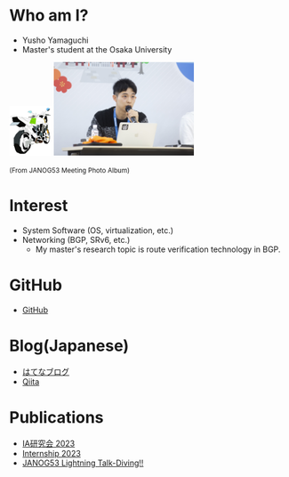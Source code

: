 # Who am I?
- Yusho Yamaguchi
- Master's student at the Osaka University

<img src="icon_yama.jpg" width="15%">


<img src="janog53_talking.jpg" width="50%" alt="JANOG53 Meeting">

<small>(From JANOG53 Meeting Photo Album)</small>




# Interest
- System Software (OS, virtualization, etc.)
- Networking (BGP, SRv6, etc.)
    - My master's research topic is route verification technology in BGP.

# GitHub
- [GitHub](https://github.com/yushoyamaguchi)

# Blog(Japanese)
- [はてなブログ](https://yama-vanvan.hatenablog.com)
- [Qiita](https://qiita.com/yama_vanvan)

# Publications
- [IA研究会 2023](https://ken.ieice.org/ken/paper/20231122RCYm/)
- [Internship 2023](https://engineers.ntt.com/entry/2023/03/16/075605)
- [JANOG53 Lightning Talk-Diving!!](https://www.janog.gr.jp/meeting/janog53/div5aspa/)